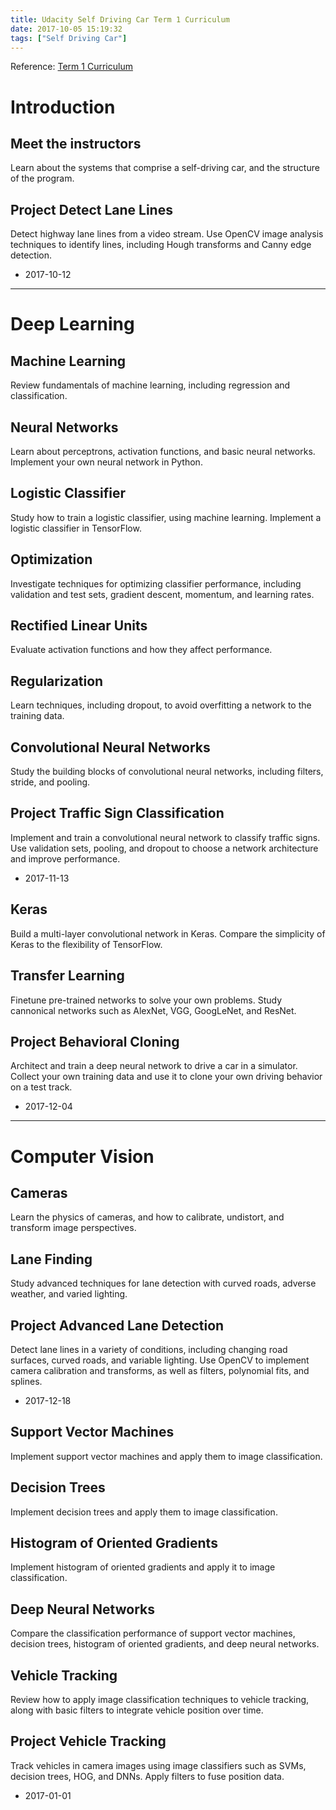 ```yaml
---
title: Udacity Self Driving Car Term 1 Curriculum
date: 2017-10-05 15:19:32
tags: ["Self Driving Car"]
---
```


Reference: [Term 1 Curriculum](https://medium.com/self-driving-cars/term-1-in-depth-on-udacitys-self-driving-car-curriculum-ffcf46af0c08)

# Introduction

## Meet the instructors
  Learn about the systems that comprise a self-driving car, and the structure of the program.

## Project Detect Lane Lines
  Detect highway lane lines from a video stream. Use OpenCV image analysis techniques to identify lines, including Hough transforms and Canny edge detection.
  - 2017-10-12

----

# Deep Learning

## Machine Learning
  Review fundamentals of machine learning, including regression and classification.

## Neural Networks
  Learn about perceptrons, activation functions, and basic neural networks. Implement your own neural network in Python.

## Logistic Classifier
  Study how to train a logistic classifier, using machine learning. Implement a logistic classifier in TensorFlow.

## Optimization
  Investigate techniques for optimizing classifier performance, including validation and test sets, gradient descent, momentum, and learning rates.

## Rectified Linear Units
  Evaluate activation functions and how they affect performance.

## Regularization
  Learn techniques, including dropout, to avoid overfitting a network to the training data.

## Convolutional Neural Networks
  Study the building blocks of convolutional neural networks, including filters, stride, and pooling.

## Project Traffic Sign Classification
  Implement and train a convolutional neural network to classify traffic signs. Use validation sets, pooling, and dropout to choose a network architecture and improve performance.
  - 2017-11-13

## Keras
  Build a multi-layer convolutional network in Keras. Compare the simplicity of Keras to the flexibility of TensorFlow.

## Transfer Learning
  Finetune pre-trained networks to solve your own problems. Study cannonical networks such as AlexNet, VGG, GoogLeNet, and ResNet.

## Project Behavioral Cloning
  Architect and train a deep neural network to drive a car in a simulator. Collect your own training data and use it to clone your own driving behavior on a test track.
  - 2017-12-04

----

# Computer Vision

## Cameras
  Learn the physics of cameras, and how to calibrate, undistort, and transform image perspectives.

## Lane Finding
  Study advanced techniques for lane detection with curved roads, adverse weather, and varied lighting.

## Project Advanced Lane Detection
  Detect lane lines in a variety of conditions, including changing road surfaces, curved roads, and variable lighting. Use OpenCV to implement camera calibration and transforms, as well as filters, polynomial fits, and splines.
  - 2017-12-18

## Support Vector Machines
  Implement support vector machines and apply them to image classification.

## Decision Trees
  Implement decision trees and apply them to image classification.

## Histogram of Oriented Gradients
  Implement histogram of oriented gradients and apply it to image classification.

## Deep Neural Networks
  Compare the classification performance of support vector machines, decision trees, histogram of oriented gradients, and deep neural networks.
## Vehicle Tracking
  Review how to apply image classification techniques to vehicle tracking, along with basic filters to integrate vehicle position over time.

## Project Vehicle Tracking
  Track vehicles in camera images using image classifiers such as SVMs, decision trees, HOG, and DNNs. Apply filters to fuse position data.
  - 2017-01-01
